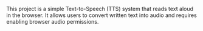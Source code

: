 This project is a simple Text-to-Speech (TTS) system that reads text aloud in the browser. 
It allows users to convert written text into audio and requires enabling browser audio permissions.

